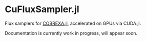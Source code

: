 
# CuFluxSampler.jl

Flux samplers for
[COBREXA.jl](https://github.com/LCSB-BioCore/COBREXA.jl/),
accelerated on GPUs via CUDA.jl.

Documentation is currently work in progress, will appear soon.
